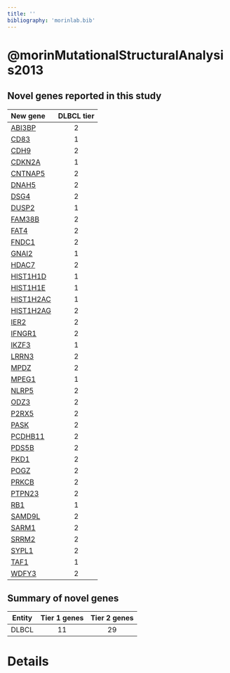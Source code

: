 ```yaml
---
title: ''
bibliography: 'morinlab.bib'
---
```


# @morinMutationalStructuralAnalysis2013
## Novel genes reported in this study

|New gene|DLBCL tier|
|:-|:-:|
|[ABI3BP](ABI3BP)|2 |
|[CD83](CD83)|1 |
|[CDH9](CDH9)|2 |
|[CDKN2A](CDKN2A)|1 |
|[CNTNAP5](CNTNAP5)|2 |
|[DNAH5](DNAH5)|2 |
|[DSG4](DSG4)|2 |
|[DUSP2](DUSP2)|1 |
|[FAM38B](FAM38B)|2 |
|[FAT4](FAT4)|2 |
|[FNDC1](FNDC1)|2 |
|[GNAI2](GNAI2)|1 |
|[HDAC7](HDAC7)|2 |
|[HIST1H1D](HIST1H1D)|1 |
|[HIST1H1E](HIST1H1E)|1 |
|[HIST1H2AC](HIST1H2AC)|1 |
|[HIST1H2AG](HIST1H2AG)|2 |
|[IER2](IER2)|2 |
|[IFNGR1](IFNGR1)|2 |
|[IKZF3](IKZF3)|1 |
|[LRRN3](LRRN3)|2 |
|[MPDZ](MPDZ)|2 |
|[MPEG1](MPEG1)|1 |
|[NLRP5](NLRP5)|2 |
|[ODZ3](ODZ3)|2 |
|[P2RX5](P2RX5)|2 |
|[PASK](PASK)|2 |
|[PCDHB11](PCDHB11)|2 |
|[PDS5B](PDS5B)|2 |
|[PKD1](PKD1)|2 |
|[POGZ](POGZ)|2 |
|[PRKCB](PRKCB)|2 |
|[PTPN23](PTPN23)|2 |
|[RB1](RB1)|1 |
|[SAMD9L](SAMD9L)|2 |
|[SARM1](SARM1)|2 |
|[SRRM2](SRRM2)|2 |
|[SYPL1](SYPL1)|2 |
|[TAF1](TAF1)|1 |
|[WDFY3](WDFY3)|2 |

## Summary of novel genes

|Entity| Tier 1 genes| Tier 2 genes|
|:-:|:-:|:-:|
|DLBCL|11|29|

# Details

